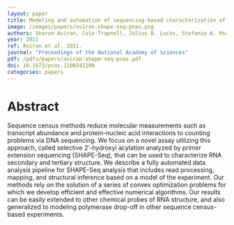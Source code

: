 ```yaml
---
layout: paper
title: Modeling and automation of sequencing-based characterization of RNA structure
image: /images/papers/aviran-shape-seq-pnas.png
authors: Sharon Aviran, Cole Trapnell, Julius B. Lucks, Stefanie A. Mortimer, Shujun Luo, Gary P. Schroth, Jennifer A. Doudna, Adam P. Arkin, Lior Pachter.
year: 2011
ref: Aviran et al. 2011.
journal: "Proceedings of the National Academy of Sciences"
pdf: /pdfs/papers/aviran-shape-seq-pnas.pdf
doi: 10.1073/pnas.1106541108
categories: papers
---
```


# Abstract

Sequence census methods reduce molecular measurements such as transcript abundance and protein-nucleic acid interactions to counting problems via DNA sequencing. We focus on a novel assay utilizing this approach, called selective 2′-hydroxyl acylation analyzed by primer extension sequencing (SHAPE-Seq), that can be used to characterize RNA secondary and tertiary structure. We describe a fully automated data analysis pipeline for SHAPE-Seq analysis that includes read processing, mapping, and structural inference based on a model of the experiment. Our methods rely on the solution of a series of convex optimization problems for which we develop efficient and effective numerical algorithms. Our results can be easily extended to other chemical probes of RNA structure, and also generalized to modeling polymerase drop-off in other sequence census-based experiments.
